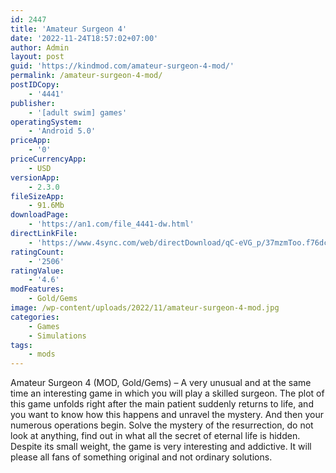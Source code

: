```yaml
---
id: 2447
title: 'Amateur Surgeon 4'
date: '2022-11-24T18:57:02+07:00'
author: Admin
layout: post
guid: 'https://kindmod.com/amateur-surgeon-4-mod/'
permalink: /amateur-surgeon-4-mod/
postIDCopy:
    - '4441'
publisher:
    - '[adult swim] games'
operatingSystem:
    - 'Android 5.0'
priceApp:
    - '0'
priceCurrencyApp:
    - USD
versionApp:
    - 2.3.0
fileSizeApp:
    - 91.6Mb
downloadPage:
    - 'https://an1.com/file_4441-dw.html'
directLinkFile:
    - 'https://www.4sync.com/web/directDownload/qC-eVG_p/37mzmToo.f76dcd35ccd490aaf438ed286a09880b'
ratingCount:
    - '2506'
ratingValue:
    - '4.6'
modFeatures:
    - Gold/Gems
image: /wp-content/uploads/2022/11/amateur-surgeon-4-mod.jpg
categories:
    - Games
    - Simulations
tags:
    - mods
---
```


Amateur Surgeon 4 (MOD, Gold/Gems) – A very unusual and at the same time an interesting game in which you will play a skilled surgeon. The plot of this game unfolds right after the main patient suddenly returns to life, and you want to know how this happens and unravel the mystery. And then your numerous operations begin. Solve the mystery of the resurrection, do not look at anything, find out in what all the secret of eternal life is hidden. Despite its small weight, the game is very interesting and addictive. It will please all fans of something original and not ordinary solutions.